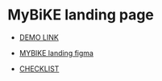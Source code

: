 # MyBiKE landing page

- [DEMO LINK](https://VadKol.github.io/layout_mybike/)

- [MYBIKE landing figma](https://www.figma.com/file/NZQAIydtHo5QkINyGLHNcq/BIKE-New-Version?node-id=0%3A1)

- [CHECKLIST](https://github.com/mate-academy/layout_miami/blob/master/checklist.md)

